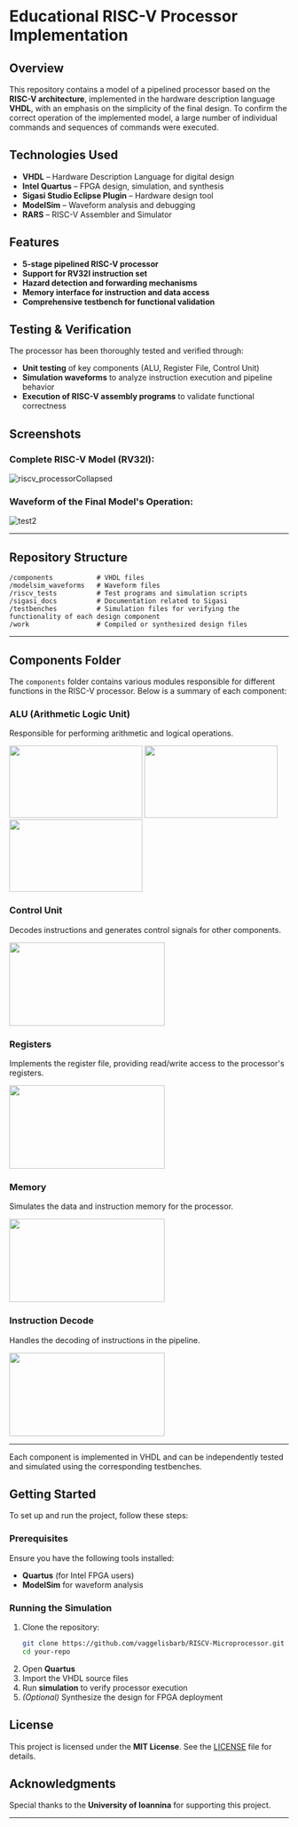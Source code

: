 # Educational RISC-V Processor Implementation  

## Overview
This repository contains a model of a pipelined processor based on the **RISC-V architecture**, implemented in the hardware description language **VHDL**, with an emphasis on the simplicity of the final design.
To confirm the correct operation of the implemented model, a large number of individual commands and sequences of commands were executed.

## Technologies Used  
- **VHDL** – Hardware Description Language for digital design  
- **Intel Quartus** – FPGA design, simulation, and synthesis
- **Sigasi Studio Eclipse Plugin** – Hardware design tool 
- **ModelSim** – Waveform analysis and debugging  
- **RARS** – RISC-V Assembler and Simulator 

## Features  
- **5-stage pipelined RISC-V processor**  
- **Support for RV32I instruction set**  
- **Hazard detection and forwarding mechanisms**  
- **Memory interface for instruction and data access**  
- **Comprehensive testbench for functional validation**  

## Testing & Verification  
The processor has been thoroughly tested and verified through:  
- **Unit testing** of key components (ALU, Register File, Control Unit)  
- **Simulation waveforms** to analyze instruction execution and pipeline behavior  
- **Execution of RISC-V assembly programs** to validate functional correctness  

## Screenshots  

### Complete RISC-V Model (RV32I):  
![riscv_processorCollapsed](https://github.com/user-attachments/assets/639215f8-6ce8-4b68-a552-2734b2b7a43d)

### Waveform of the Final Model's Operation:
![test2](https://github.com/user-attachments/assets/fcbdbaac-c437-4d6d-ac0b-569198e8c105)

---

## Repository Structure  
```
/components           # VHDL files
/modelsim_waveforms   # Waveform files
/riscv_tests          # Test programs and simulation scripts  
/sigasi_docs          # Documentation related to Sigasi
/testbenches          # Simulation files for verifying the functionality of each design component
/work                 # Compiled or synthesized design files
```

---

## Components Folder

The `components` folder contains various modules responsible for different functions in the RISC-V processor. Below is a summary of each component:

### **ALU (Arithmetic Logic Unit)**  
Responsible for performing arithmetic and logical operations.

<img src="https://github.com/user-attachments/assets/8d2a670f-ffe9-4a88-b754-60d9738e7cbb" width="240" height="130"/>  
<img src="https://github.com/user-attachments/assets/f7bd47fe-4e58-4832-816f-ef6602b34d97" width="240" height="130"/>  
<img src="https://github.com/user-attachments/assets/ad8299d1-5101-43ae-9850-c8504408eb76" width="240" height="130"/>

### **Control Unit**  
Decodes instructions and generates control signals for other components.

<img src="https://github.com/user-attachments/assets/ef2e9506-254c-450c-a30c-99c99e6a1314" width="280" height="150"/>

### **Registers**  
Implements the register file, providing read/write access to the processor's registers.

<img src="https://github.com/user-attachments/assets/8917de86-70fc-4ca8-aa76-5ddc21582d72" width="280" height="150"/>

### **Memory**  
Simulates the data and instruction memory for the processor.

<img src="https://github.com/user-attachments/assets/50ebc3e0-f160-4c1f-84aa-9290aa7c5a71" width="280" height="150"/>

### **Instruction Decode**  
Handles the decoding of instructions in the pipeline.

<img src="https://github.com/user-attachments/assets/69dc4108-1de2-4549-ac9b-2ace6a02df64" width="280" height="150"/>

---

Each component is implemented in VHDL and can be independently tested and simulated using the corresponding testbenches.

## Getting Started  
To set up and run the project, follow these steps:  

### Prerequisites  
Ensure you have the following tools installed:  
- **Quartus** (for Intel FPGA users)  
- **ModelSim** for waveform analysis  

### Running the Simulation  
1. Clone the repository:  
   ```sh
   git clone https://github.com/vaggelisbarb/RISCV-Microprocessor.git
   cd your-repo
   ```
2. Open **Quartus**  
3. Import the VHDL source files  
4. Run **simulation** to verify processor execution  
5. *(Optional)* Synthesize the design for FPGA deployment  

## License  
This project is licensed under the **MIT License**. See the [LICENSE](LICENSE) file for details.  

## Acknowledgments  
Special thanks to the **University of Ioannina** for supporting this project.  

---

